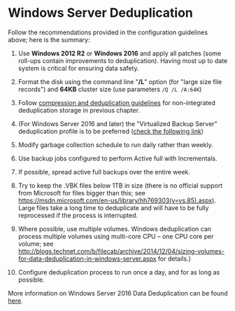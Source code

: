 # Windows Server Deduplication

Follow the recommendations provided in the configuration guidelines above; here is the summary:

1.  Use **Windows 2012 R2** or **Windows 2016** and apply all patches (some roll-ups contain improvements to deduplication). Having most up to    date system is critical for ensuring data safety.

2.  Format the disk using the command line "**/L**" option (for "large size file records") and **64KB** cluster size (use parameters `/Q /L /A:64K`)

3.  Follow [compression and deduplication guidelines](./repository_type_dedupe.md#best-practices) for non-integrated deduplication storage in previous chapter.

4.  (For Windows Server 2016 and later) the "Virtualized Backup Server" deduplication profile is to be preferred ([check the following link](https://forums.veeam.com/veeam-backup-replication-f2/virtualized-backup-server-option-for-2016-dedup-t39049.html))

5.  Modify garbage collection schedule to run daily rather than weekly.

6.  Use backup jobs configured to perform Active full with Incrementals.

7.  If possible, spread active full backups over the entire week.

8.  Try to keep the .VBK files below 1TB in size (there is no official support from Microsoft for files bigger than this; see https://msdn.microsoft.com/en-us/library/hh769303(v=vs.85).aspx). Large files take a long time to deduplicate and will have to be fully reprocessed if the process is interrupted.

9.  Where possible, use multiple volumes. Windows deduplication can process multiple volumes using multi-core CPU – one CPU core per volume; see http://blogs.technet.com/b/filecab/archive/2014/12/04/sizing-volumes-for-data-deduplication-in-windows-server.aspx for details.)

10. Configure deduplication process to run once a day, and for as long as possible.

More information on Windows Server 2016 Data Deduplication can be found [here](https://forums.veeam.com/veeam-backup-replication-f2/windows-server-2016-w-dedupe-or-dedupe-appliance-t38351.html?#p212949).